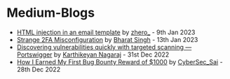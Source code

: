 # Medium-Blogs

- [HTML injection in an email template](https://infosecwriteups.com/html-injection-in-an-email-template-f1a3fe77012c) by [zhero_](https://medium.com/@zhero_) - 9th Jan 2023
- [Strange 2FA Misconfiguration](https://infosecwriteups.com/strange-2fa-misconfiguration-ff1d375c447e) by [Bharat Singh](https://bharat-singh.medium.com) - 13th Jan 2023
- [Discovering vulnerabilities quickly with targeted scanning — Portswigger](https://infosecwriteups.com/discovering-vulnerabilities-quickly-with-targeted-scanning-portswigger-b8c102f5c3ba) by [Karthikeyan Nagaraj](https://cyberw1ng.medium.com) - 31st Dec 2022
- [How I Earned My First Bug Bounty Reward of $1000](https://infosecwriteups.com/how-i-earned-my-first-bug-bounty-reward-of-1000-9dc6643977e4) by [CyberSec_Sai](https://praveenjalasutram.medium.com) - 28th Dec 2022
